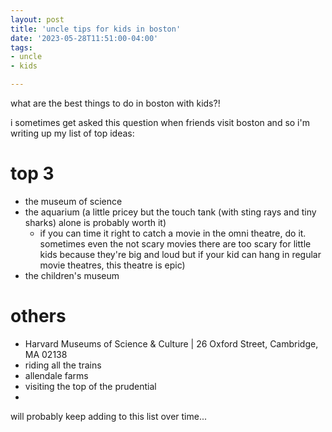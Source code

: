 ```yaml
---
layout: post
title: 'uncle tips for kids in boston'
date: '2023-05-28T11:51:00-04:00'
tags:
- uncle
- kids

--- 
```


what are the best things to do in boston with kids?!

i sometimes get asked this question when friends visit boston and so i'm writing up my list of top ideas:


# top 3

* the museum of science 
* the aquarium (a little pricey but the touch tank (with sting rays and tiny sharks) alone is probably worth it)
	- if you can time it right to catch a movie in the omni theatre, do it. sometimes even the not scary movies there are too scary for little kids because they're big and loud but if your kid can hang in regular movie theatres, this theatre is epic)
* the children's museum

# others

* Harvard Museums of Science & Culture | 26 Oxford Street, Cambridge, MA 02138
* riding all the trains
* allendale farms
* visiting the top of the prudential
* 

will probably keep adding to this list over time...